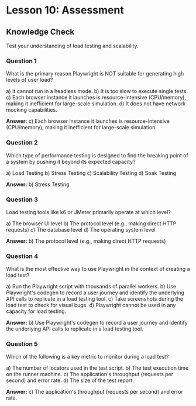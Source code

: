 # Lesson 10: Assessment

## Knowledge Check

Test your understanding of load testing and scalability.

### Question 1

What is the primary reason Playwright is NOT suitable for generating high levels of user load?

a) It cannot run in a headless mode.
b) It is too slow to execute single tests.
c) Each browser instance it launches is resource-intensive (CPU/memory), making it inefficient for large-scale simulation.
d) It does not have network mocking capabilities.

**Answer:** c) Each browser instance it launches is resource-intensive (CPU/memory), making it inefficient for large-scale simulation.

### Question 2

Which type of performance testing is designed to find the breaking point of a system by pushing it beyond its expected capacity?

a) Load Testing
b) Stress Testing
c) Scalability Testing
d) Soak Testing

**Answer:** b) Stress Testing

### Question 3

Load testing tools like k6 or JMeter primarily operate at which level?

a) The browser UI level
b) The protocol level (e.g., making direct HTTP requests)
c) The database level
d) The operating system level

**Answer:** b) The protocol level (e.g., making direct HTTP requests)

### Question 4

What is the most effective way to use Playwright in the context of creating a load test?

a) Run the Playwright script with thousands of parallel workers.
b) Use Playwright's codegen to record a user journey and identify the underlying API calls to replicate in a load testing tool.
c) Take screenshots during the load test to check for visual bugs.
d) Playwright cannot be used in any capacity for load testing.

**Answer:** b) Use Playwright's codegen to record a user journey and identify the underlying API calls to replicate in a load testing tool.

### Question 5

Which of the following is a key metric to monitor during a load test?

a) The number of locators used in the test script.
b) The test execution time on the runner machine.
c) The application's throughput (requests per second) and error rate.
d) The size of the test report.

**Answer:** c) The application's throughput (requests per second) and error rate.